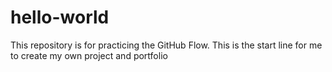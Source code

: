 # hello-world
This repository is for practicing the GitHub Flow.
This is the start line for me to create my own project and portfolio

